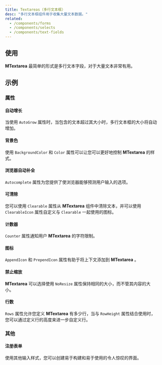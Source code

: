 ```yaml
---
title: Textareas（多行文本框）
desc: "多行文本框组件用于收集大量文本数据。"
related:
  - /components/forms
  - /components/selects
  - /components/text-fields
---
```


## 使用

**MTextarea** 最简单的形式是多行文本字段，对于大量文本非常有用。

<textareas-usage></textareas-usage>

## 示例

### 属性

#### 自动增长

当使用 `AutoGrow` 属性时，当包含的文本超过其大小时，多行文本框的大小将自动增加。

<masa-example file="Examples.textareas.AutoGrow"></masa-example>

#### 背景色

使用 `BackgroundColor` 和 `Color` 属性可以让您可以更好地控制 **MTextarea** 的样式。

<masa-example file="Examples.textareas.BackgroundColor"></masa-example>

#### 浏览器自动补全

`Autocomplete` 属性为您提供了使浏览器能够预测用户输入的选项。

<masa-example file="Examples.textareas.BrowserAutocomplete"></masa-example>

#### 可清除

您可以使用 `Clearable` 属性从 **MTextarea** 组件中清除文本，并可以使用`ClearableIcon` 属性自定义与 `Clearable` 一起使用的图标。

<masa-example file="Examples.textareas.Clearable"></masa-example>

#### 计数器

`Counter` 属性通知用户 **MTextarea** 的字符限制。

<masa-example file="Examples.textareas.Counter"></masa-example>

#### 图标

`AppendIcon` 和 `PrependIcon` 属性有助于将上下文添加到 **MTextarea** 。

<masa-example file="Examples.textareas.Icon"></masa-example>

#### 禁止缩放

**MTextarea** 可以选择使用 `NoResize` 属性保持相同的大小，而不管其内容的大小。

<masa-example file="Examples.textareas.NoResize"></masa-example>

#### 行数

`Rows` 属性允许您定义 **MTextarea** 有多少行，当与 `RowHeight` 属性结合使用时，您可以通过定义行的高度来进一步自定义行。

<masa-example file="Examples.textareas.Row"></masa-example>

### 其他

#### 注册表单

使用其他输入样式，您可以创建易于构建和易于使用的令人惊叹的界面。

<masa-example file="Examples.textareas.SignupForm"></masa-example>
